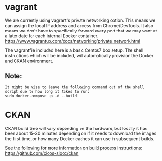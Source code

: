 # vagrant

We are currently using vagrant's private networking option. This means we can assign the local IP address and access from Chrome/DevTools.
It also means we don't have to specifically forward every port that we may want at a later date for each internal Docker container.
https://www.vagrantup.com/docs/networking/private_network.html

The vagrantfile included here is a basic Centos7 box setup.
The shell instructions which will be included, will automatically provision the Docker and CKAN environment. 

## Note:
````
It might be wise to leave the following command out of the shell script due to how long it takes to run:
sudo docker-compose up -d --build
````

# CKAN

CKAN build time will vary depending on the hardware, but locally it has been about 15-30 minutes depending on if it needs to download the images the first time, or how many Docker caches it can use in subsequent builds.

See the following for more information on build process instructions: https://github.com/cioos-siooc/ckan 